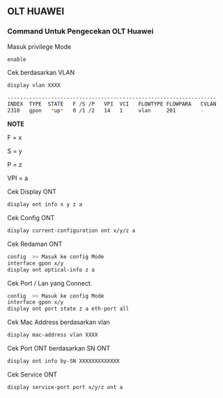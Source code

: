 ## OLT HUAWEI
### Command Untuk Pengecekan OLT Huawei
Masuk privilege Mode
```
enable
```

Cek berdasarkan VLAN
````bash
display vlan XXXX
````
````bash
-------------------------------------------------------------------
INDEX  TYPE  STATE   F /S /P   VPI  VCI   FLOWTYPE FLOWPARA   CVLAN
2310   gpon   *up*   0 /1 /2   14   1     vlan     201        -        >> State UP, ONT UP.
````
**NOTE**

F = x

S = y

P = z

VPI = a

Cek Display ONT
````bash
display ont info x y z a
````

Cek Config ONT
````bash
display current-configuration ont x/y/z a
````

Cek Redaman ONT
````bash
config  >> Masuk ke config Mode
interface gpon x/y
display ont optical-info z a
````

Cek Port / Lan yang Connect.
````bash
config  >> Masuk ke config Mode
interface gpon x/y
display ont port state z a eth-port all
````

Cek Mac Address berdasarkan vlan
````bash
display mac-address vlan XXXX
````

Cek Port ONT berdasarkan SN ONT
````bash
display ont info by-SN XXXXXXXXXXXXX
````

Cek Service ONT
````bash
display service-port port x/y/z ont a
````
